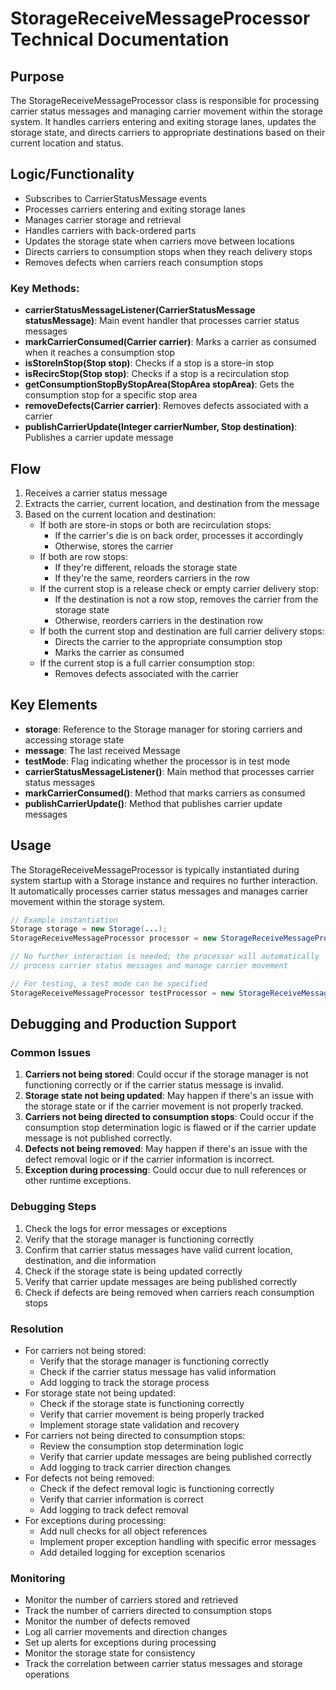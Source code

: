 # StorageReceiveMessageProcessor Technical Documentation

## Purpose
The StorageReceiveMessageProcessor class is responsible for processing carrier status messages and managing carrier movement within the storage system. It handles carriers entering and exiting storage lanes, updates the storage state, and directs carriers to appropriate destinations based on their current location and status.

## Logic/Functionality
- Subscribes to CarrierStatusMessage events
- Processes carriers entering and exiting storage lanes
- Manages carrier storage and retrieval
- Handles carriers with back-ordered parts
- Updates the storage state when carriers move between locations
- Directs carriers to consumption stops when they reach delivery stops
- Removes defects when carriers reach consumption stops

### Key Methods:
- **carrierStatusMessageListener(CarrierStatusMessage statusMessage)**: Main event handler that processes carrier status messages
- **markCarrierConsumed(Carrier carrier)**: Marks a carrier as consumed when it reaches a consumption stop
- **isStoreInStop(Stop stop)**: Checks if a stop is a store-in stop
- **isRecircStop(Stop stop)**: Checks if a stop is a recirculation stop
- **getConsumptionStopByStopArea(StopArea stopArea)**: Gets the consumption stop for a specific stop area
- **removeDefects(Carrier carrier)**: Removes defects associated with a carrier
- **publishCarrierUpdate(Integer carrierNumber, Stop destination)**: Publishes a carrier update message

## Flow
1. Receives a carrier status message
2. Extracts the carrier, current location, and destination from the message
3. Based on the current location and destination:
   - If both are store-in stops or both are recirculation stops:
     - If the carrier's die is on back order, processes it accordingly
     - Otherwise, stores the carrier
   - If both are row stops:
     - If they're different, reloads the storage state
     - If they're the same, reorders carriers in the row
   - If the current stop is a release check or empty carrier delivery stop:
     - If the destination is not a row stop, removes the carrier from the storage state
     - Otherwise, reorders carriers in the destination row
   - If both the current stop and destination are full carrier delivery stops:
     - Directs the carrier to the appropriate consumption stop
     - Marks the carrier as consumed
   - If the current stop is a full carrier consumption stop:
     - Removes defects associated with the carrier

## Key Elements
- **storage**: Reference to the Storage manager for storing carriers and accessing storage state
- **message**: The last received Message
- **testMode**: Flag indicating whether the processor is in test mode
- **carrierStatusMessageListener()**: Main method that processes carrier status messages
- **markCarrierConsumed()**: Method that marks carriers as consumed
- **publishCarrierUpdate()**: Method that publishes carrier update messages

## Usage
The StorageReceiveMessageProcessor is typically instantiated during system startup with a Storage instance and requires no further interaction. It automatically processes carrier status messages and manages carrier movement within the storage system.

```java
// Example instantiation
Storage storage = new Storage(...);
StorageReceiveMessageProcessor processor = new StorageReceiveMessageProcessor(storage);

// No further interaction is needed; the processor will automatically
// process carrier status messages and manage carrier movement

// For testing, a test mode can be specified
StorageReceiveMessageProcessor testProcessor = new StorageReceiveMessageProcessor(storage, 1);
```

## Debugging and Production Support

### Common Issues
1. **Carriers not being stored**: Could occur if the storage manager is not functioning correctly or if the carrier status message is invalid.
2. **Storage state not being updated**: May happen if there's an issue with the storage state or if the carrier movement is not properly tracked.
3. **Carriers not being directed to consumption stops**: Could occur if the consumption stop determination logic is flawed or if the carrier update message is not published correctly.
4. **Defects not being removed**: May happen if there's an issue with the defect removal logic or if the carrier information is incorrect.
5. **Exception during processing**: Could occur due to null references or other runtime exceptions.

### Debugging Steps
1. Check the logs for error messages or exceptions
2. Verify that the storage manager is functioning correctly
3. Confirm that carrier status messages have valid current location, destination, and die information
4. Check if the storage state is being updated correctly
5. Verify that carrier update messages are being published correctly
6. Check if defects are being removed when carriers reach consumption stops

### Resolution
- For carriers not being stored:
  - Verify that the storage manager is functioning correctly
  - Check if the carrier status message has valid information
  - Add logging to track the storage process
- For storage state not being updated:
  - Check if the storage state is functioning correctly
  - Verify that carrier movement is being properly tracked
  - Implement storage state validation and recovery
- For carriers not being directed to consumption stops:
  - Review the consumption stop determination logic
  - Verify that carrier update messages are being published correctly
  - Add logging to track carrier direction changes
- For defects not being removed:
  - Check if the defect removal logic is functioning correctly
  - Verify that carrier information is correct
  - Add logging to track defect removal
- For exceptions during processing:
  - Add null checks for all object references
  - Implement proper exception handling with specific error messages
  - Add detailed logging for exception scenarios

### Monitoring
- Monitor the number of carriers stored and retrieved
- Track the number of carriers directed to consumption stops
- Monitor the number of defects removed
- Log all carrier movements and direction changes
- Set up alerts for exceptions during processing
- Monitor the storage state for consistency
- Track the correlation between carrier status messages and storage operations